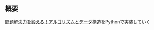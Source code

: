 ## 概要
[問題解決力を鍛える！アルゴリズムとデータ構造](https://www.amazon.co.jp/問題解決力を鍛える-アルゴリズムとデータ構造-KS情報科学専門書-大槻-兼資/dp/4065128447)をPythonで実装していく
